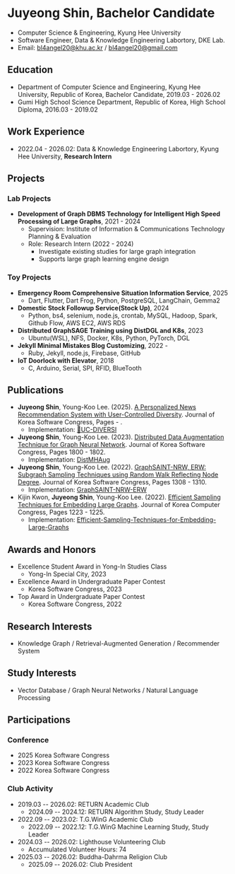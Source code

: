 # Juyeong Shin, Bachelor Candidate
* Computer Science & Engineering, Kyung Hee University
* Software Engineer, Data & Knowledge Engineering Labortory, DKE Lab.
* Email: [bl4angel20@khu.ac.kr](mailto:bl4angel20@khu.ac.kr) / [bl4angel20@gmail.com](mailto:bl4angel20@gmail.com)

## Education
* Department of Computer Science and Engineering, Kyung Hee University, Republic of Korea, Bachelor Candidate, 2019.03 - 2026.02
* Gumi High School Science Department, Republic of Korea, High School Diploma, 2016.03 - 2019.02

## Work Experience
* 2022.04 - 2026.02: Data & Knowledge Engineering Labortory, Kyung Hee University, **Research Intern**

## Projects
### Lab Projects
- **Development of Graph DBMS Technology for Intelligent High Speed Processing of Large Graphs**, 2021 - 2024
    - Supervision: Institute of Information & Communications Technology Planning & Evaluation
    - Role: Research Intern (2022 - 2024)
        - Investigate existing studies for large graph integration
        - Supports large graph learning engine design

### Toy Projects
- **Emergency Room Comprehensive Situation Information Service**, 2025
    - Dart, Flutter, Dart Frog, Python, PostgreSQL, LangChain, Gemma2
- **Domestic Stock Followup Service(Stock Up)**, 2024
    - Python, bs4, selenium, node.js, crontab, MySQL, Hadoop, Spark, Github Flow, AWS EC2, AWS RDS
- **Distributed GraphSAGE Training using DistDGL and K8s**, 2023
    - Ubuntu(WSL), NFS, Docker, K8s, Python, PyTorch, DGL
- **Jekyll Minimal Mistakes Blog Customizing**, 2022 -
    - Ruby, Jekyll, node.js, Firebase, GitHub
- **IoT Doorlock with Elevator**, 2018
    - C, Arduino, Serial, SPI, RFID, BlueTooth

## Publications
* **Juyeong Shin**, Young-Koo Lee. (2025). [A Personalized News Recommendation System with User-Controlled Diversity](). Journal of Korea Software Congress, Pages - .
    * Implementation: [🌈UC-DIVERSI](https://github.com/meongju0o0/UC-DIVERSI)
* **Juyeong Shin**, Young-Koo Lee. (2023). [Distributed Data Augmentation Technique for Graph Neural Network](https://www.dbpia.co.kr/journal/articleDetail?nodeId=NODE11705601). Journal of Korea Software Congress, Pages 1800 - 1802.
    * Implementation: [DistMHAug](https://github.com/meongju0o0/DistMHAug)
* **Juyeong Shin**, Young-Koo Lee. (2022). [GraphSAINT-NRW, ERW: Subgraph Sampling Techniques using Random Walk Reflecting Node Degree](https://www.dbpia.co.kr/journal/articleDetail?nodeId=NODE11224420). Journal of Korea Software Congress, Pages 1308 - 1310.
    * Implementation: [GraphSAINT-NRW-ERW](https://github.com/meongju0o0/GraphSAINT-NRW-ERW)
* Kijin Kwon, **Juyeong Shin**, Young-Koo Lee. (2022). [Efficient Sampling Techniques for Embedding Large Graphs](https://www.dbpia.co.kr/journal/articleDetail?nodeId=NODE11113618). Journal of Korea Computer Congress, Pages 1223 - 1225.
    * Implementation: [Efficient-Sampling-Techniques-for-Embedding-Large-Graphs](https://github.com/meongju0o0/Efficient-Sampling-Techniques-for-Embedding-Large-Graphs)

## Awards and Honors
* Excellence Student Award in Yong-In Studies Class
    * Yong-In Special City, 2023
* Excellence Award in Undergraduate Paper Contest
    * Korea Software Congress, 2023
* Top Award in Undergraduate Paper Contest
    * Korea Software Congress, 2022

## Research Interests
* Knowledge Graph / Retrieval-Augmented Generation / Recommender System

## Study Interests
* Vector Database / Graph Neural Networks / Natural Language Processing

## Participations
### Conference
* 2025 Korea Software Congress
* 2023 Korea Software Congress
* 2022 Korea Software Congress

### Club Activity
* 2019.03 -- 2026.02: RETURN Academic Club
    * 2024.09 -- 2024.12: RETURN Algorithm Study, Study Leader
* 2022.09 -- 2023.02: T.G.WinG Academic Club
    * 2022.09 -- 2022.12: T.G.WinG Machine Learning Study, Study Leader
* 2024.03 -- 2026.02: Lighthouse Volunteering Club
    * Accumulated Volunteer Hours: 74
* 2025.03 -- 2026.02: Buddha-Dahrma Religion Club
    * 2025.09 -- 2026.02: Club President

<!---
meongju0o0/meongju0o0 is a ✨ special ✨ repository because its `README.md` (this file) appears on your GitHub profile.
You can click the Preview link to take a look at your changes.
--->
